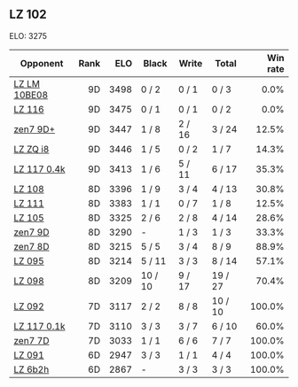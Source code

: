 ## LZ 102 ##

ELO: 3275

Opponent | Rank | ELO | Black | Write | Total | Win rate
---------|-----:|----:|-------|-------|-------|-------:
[LZ LM 10BE08](LZ%20LM%2010BE08.md) | 9D | 3498 | 0 / 2 | 0 / 1 | 0 / 3 | 0.0%
[LZ 116](LZ%20116.md) | 9D | 3475 | 0 / 1 | 0 / 1 | 0 / 2 | 0.0%
[zen7 9D+](zen7%209D+.md) | 9D | 3447 | 1 / 8 | 2 / 16 | 3 / 24 | 12.5%
[LZ ZQ i8](LZ%20ZQ%20i8.md) | 9D | 3446 | 1 / 5 | 0 / 2 | 1 / 7 | 14.3%
[LZ 117 0.4k](LZ%20117%200.4k.md) | 9D | 3413 | 1 / 6 | 5 / 11 | 6 / 17 | 35.3%
[LZ 108](LZ%20108.md) | 8D | 3396 | 1 / 9 | 3 / 4 | 4 / 13 | 30.8%
[LZ 111](LZ%20111.md) | 8D | 3383 | 1 / 1 | 0 / 7 | 1 / 8 | 12.5%
[LZ 105](LZ%20105.md) | 8D | 3325 | 2 / 6 | 2 / 8 | 4 / 14 | 28.6%
[zen7 9D](zen7%209D.md) | 8D | 3290 | - | 1 / 3 | 1 / 3 | 33.3%
[zen7 8D](zen7%208D.md) | 8D | 3215 | 5 / 5 | 3 / 4 | 8 / 9 | 88.9%
[LZ 095](LZ%20095.md) | 8D | 3214 | 5 / 11 | 3 / 3 | 8 / 14 | 57.1%
[LZ 098](LZ%20098.md) | 8D | 3209 | 10 / 10 | 9 / 17 | 19 / 27 | 70.4%
[LZ 092](LZ%20092.md) | 7D | 3117 | 2 / 2 | 8 / 8 | 10 / 10 | 100.0%
[LZ 117 0.1k](LZ%20117%200.1k.md) | 7D | 3110 | 3 / 3 | 3 / 7 | 6 / 10 | 60.0%
[zen7 7D](zen7%207D.md) | 7D | 3033 | 1 / 1 | 6 / 6 | 7 / 7 | 100.0%
[LZ 091](LZ%20091.md) | 6D | 2947 | 3 / 3 | 1 / 1 | 4 / 4 | 100.0%
[LZ 6b2h](LZ%206b2h.md) | 6D | 2867 | - | 3 / 3 | 3 / 3 | 100.0%
